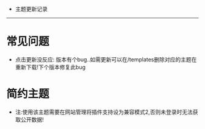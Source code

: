 - 主题更新记录
------
# 常见问题
- 点击更新没反应: 版本有个bug..如需更新可以在/templates删除对应的主题在重新下载!下个版本修复此bug

# 简约主题
- 注:使用该主题需要在网站管理将插件支持设为兼容模式2,否则未登录时无法获取公开数据!